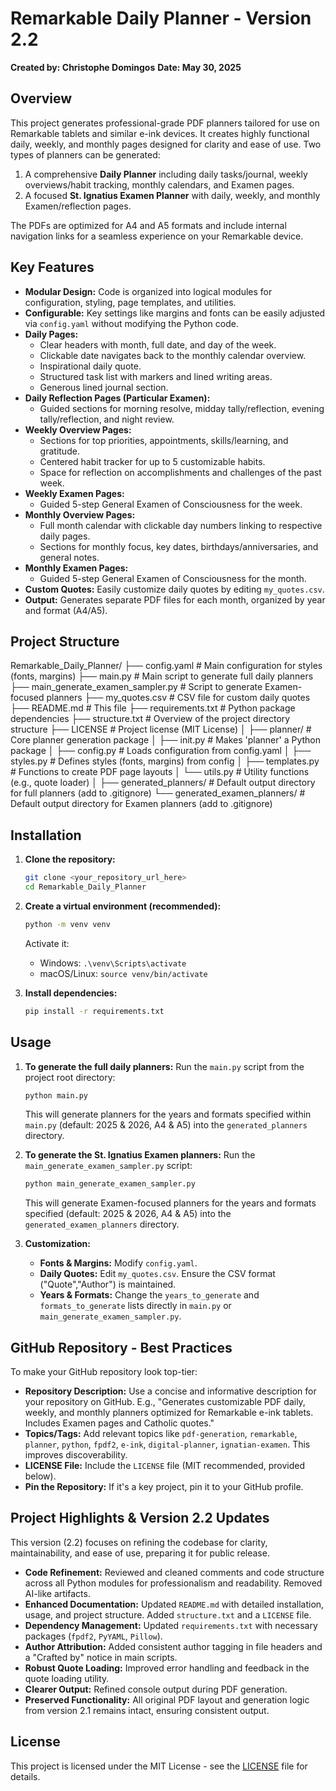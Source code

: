 # Remarkable Daily Planner - Version 2.2

**Created by: Christophe Domingos**
**Date: May 30, 2025**

## Overview
This project generates professional-grade PDF planners tailored for use on Remarkable tablets and similar e-ink devices. It creates highly functional daily, weekly, and monthly pages designed for clarity and ease of use. Two types of planners can be generated:
1.  A comprehensive **Daily Planner** including daily tasks/journal, weekly overviews/habit tracking, monthly calendars, and Examen pages.
2.  A focused **St. Ignatius Examen Planner** with daily, weekly, and monthly Examen/reflection pages.

The PDFs are optimized for A4 and A5 formats and include internal navigation links for a seamless experience on your Remarkable device.

## Key Features
-   **Modular Design:** Code is organized into logical modules for configuration, styling, page templates, and utilities.
-   **Configurable:** Key settings like margins and fonts can be easily adjusted via `config.yaml` without modifying the Python code.
-   **Daily Pages:**
    -   Clear headers with month, full date, and day of the week.
    -   Clickable date navigates back to the monthly calendar overview.
    -   Inspirational daily quote.
    -   Structured task list with markers and lined writing areas.
    -   Generous lined journal section.
-   **Daily Reflection Pages (Particular Examen):**
    -   Guided sections for morning resolve, midday tally/reflection, evening tally/reflection, and night review.
-   **Weekly Overview Pages:**
    -   Sections for top priorities, appointments, skills/learning, and gratitude.
    -   Centered habit tracker for up to 5 customizable habits.
    -   Space for reflection on accomplishments and challenges of the past week.
-   **Weekly Examen Pages:**
    -   Guided 5-step General Examen of Consciousness for the week.
-   **Monthly Overview Pages:**
    -   Full month calendar with clickable day numbers linking to respective daily pages.
    -   Sections for monthly focus, key dates, birthdays/anniversaries, and general notes.
-   **Monthly Examen Pages:**
    -   Guided 5-step General Examen of Consciousness for the month.
-   **Custom Quotes:** Easily customize daily quotes by editing `my_quotes.csv`.
-   **Output:** Generates separate PDF files for each month, organized by year and format (A4/A5).

## Project Structure
Remarkable_Daily_Planner/
├── config.yaml                     # Main configuration for styles (fonts, margins)
├── main.py                         # Main script to generate full daily planners
├── main_generate_examen_sampler.py # Script to generate Examen-focused planners
├── my_quotes.csv                   # CSV file for custom daily quotes
├── README.md                       # This file
├── requirements.txt                # Python package dependencies
├── structure.txt                   # Overview of the project directory structure
├── LICENSE                         # Project license (MIT License)
│
├── planner/                        # Core planner generation package
│   ├── init.py                 # Makes 'planner' a Python package
│   ├── config.py                   # Loads configuration from config.yaml
│   ├── styles.py                   # Defines styles (fonts, margins) from config
│   ├── templates.py                # Functions to create PDF page layouts
│   └── utils.py                    # Utility functions (e.g., quote loader)
│
├── generated_planners/             # Default output directory for full planners (add to .gitignore)
└── generated_examen_planners/      # Default output directory for Examen planners (add to .gitignore)


## Installation

1.  **Clone the repository:**
    ```bash
    git clone <your_repository_url_here>
    cd Remarkable_Daily_Planner
    ```

2.  **Create a virtual environment (recommended):**
    ```bash
    python -m venv venv
    ```
    Activate it:
    -   Windows: `.\venv\Scripts\activate`
    -   macOS/Linux: `source venv/bin/activate`

3.  **Install dependencies:**
    ```bash
    pip install -r requirements.txt
    ```

## Usage

1.  **To generate the full daily planners:**
    Run the `main.py` script from the project root directory:
    ```bash
    python main.py
    ```
    This will generate planners for the years and formats specified within `main.py` (default: 2025 & 2026, A4 & A5) into the `generated_planners` directory.

2.  **To generate the St. Ignatius Examen planners:**
    Run the `main_generate_examen_sampler.py` script:
    ```bash
    python main_generate_examen_sampler.py
    ```
    This will generate Examen-focused planners for the years and formats specified (default: 2025 & 2026, A4 & A5) into the `generated_examen_planners` directory.

3.  **Customization:**
    * **Fonts & Margins:** Modify `config.yaml`.
    * **Daily Quotes:** Edit `my_quotes.csv`. Ensure the CSV format ("Quote","Author") is maintained.
    * **Years & Formats:** Change the `years_to_generate` and `formats_to_generate` lists directly in `main.py` or `main_generate_examen_sampler.py`.

## GitHub Repository - Best Practices
To make your GitHub repository look top-tier:
* **Repository Description:** Use a concise and informative description for your repository on GitHub. E.g., "Generates customizable PDF daily, weekly, and monthly planners optimized for Remarkable e-ink tablets. Includes Examen pages and Catholic quotes."
* **Topics/Tags:** Add relevant topics like `pdf-generation`, `remarkable`, `planner`, `python`, `fpdf2`, `e-ink`, `digital-planner`, `ignatian-examen`. This improves discoverability.
* **LICENSE File:** Include the `LICENSE` file (MIT recommended, provided below).
* **Pin the Repository:** If it's a key project, pin it to your GitHub profile.

## Project Highlights & Version 2.2 Updates
This version (2.2) focuses on refining the codebase for clarity, maintainability, and ease of use, preparing it for public release.
-   **Code Refinement:** Reviewed and cleaned comments and code structure across all Python modules for professionalism and readability. Removed AI-like artifacts.
-   **Enhanced Documentation:** Updated `README.md` with detailed installation, usage, and project structure. Added `structure.txt` and a `LICENSE` file.
-   **Dependency Management:** Updated `requirements.txt` with necessary packages (`fpdf2`, `PyYAML`, `Pillow`).
-   **Author Attribution:** Added consistent author tagging in file headers and a "Crafted by" notice in main scripts.
-   **Robust Quote Loading:** Improved error handling and feedback in the quote loading utility.
-   **Clearer Output:** Refined console output during PDF generation.
-   **Preserved Functionality:** All original PDF layout and generation logic from version 2.1 remains intact, ensuring consistent output.

## License
This project is licensed under the MIT License - see the [LICENSE](LICENSE) file for details.